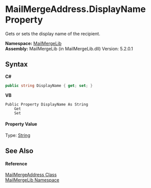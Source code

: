 # MailMergeAddress.DisplayName Property 
 

Gets or sets the display name of the recipient.

**Namespace:**&nbsp;<a href="31c6ebbe-d683-7561-7308-5a5ee1f76bf5">MailMergeLib</a><br />**Assembly:**&nbsp;MailMergeLib (in MailMergeLib.dll) Version: 5.2.0.1

## Syntax

**C#**<br />
``` C#
public string DisplayName { get; set; }
```

**VB**<br />
``` VB
Public Property DisplayName As String
	Get
	Set
```


#### Property Value
Type: <a href="http://msdn2.microsoft.com/en-us/library/s1wwdcbf" target="_blank">String</a>

## See Also


#### Reference
<a href="5f52c2f4-422e-95db-0cd4-02a5b76d46eb">MailMergeAddress Class</a><br /><a href="31c6ebbe-d683-7561-7308-5a5ee1f76bf5">MailMergeLib Namespace</a><br />